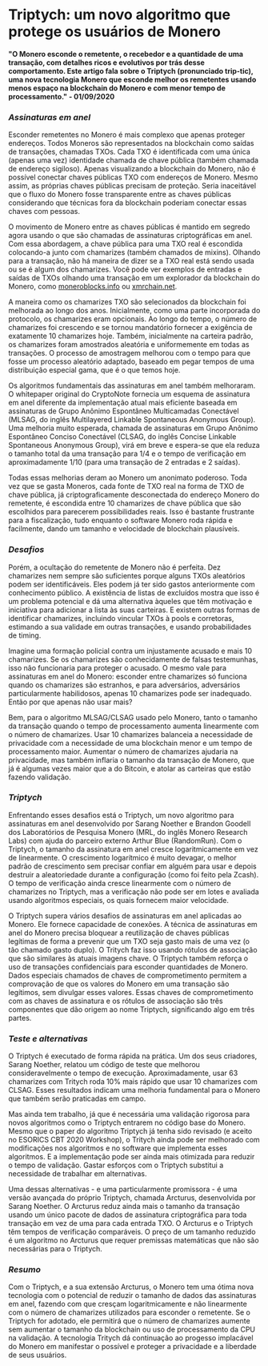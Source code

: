 # Triptych: um novo algoritmo que protege os usuários de Monero

**"O Monero esconde o remetente, o recebedor e a quantidade de uma transação, com detalhes ricos e evolutivos por trás desse comportamento. Este artigo fala sobre o Triptych (pronunciado trip-tic), uma nova tecnologia Monero que esconde melhor os remetentes usando menos espaço na blockchain do Monero e com menor tempo de processamento." - 01/09/2020**

### _Assinaturas em anel_

Esconder remetentes no Monero é mais complexo que apenas proteger endereços. Todos Moneros são representados na blockchain como saídas de transações, chamadas TXOs. Cada TXO é identificada com uma única (apenas uma vez) identidade chamada de chave pública (também chamada de endereço sigiloso). Apenas visualizando a blockchain do Monero, não é possível conectar chaves públicas TXO com endereços de Monero. Mesmo assim, as próprias chaves públicas precisam de proteção. Seria inaceitável que o fluxo do Monero fosse transparente entre as chaves públicas considerando que técnicas fora da blockchain poderiam conectar essas chaves com pessoas.

O movimento de Monero entre as chaves públicas é mantido em segredo agora usando o que são chamadas de assinaturas criptográficas em anel. Com essa abordagem, a chave pública para uma TXO real é escondida colocando-a junto com chamarizes (também chamados de mixins). Olhando para a transação, não há maneira de dizer se a TXO real está sendo usada ou se é algum dos chamarizes. Você pode ver exemplos de entradas e saídas de TXOs olhando uma transação em um explorador da blockchain do Monero, como [moneroblocks.info](https://moneroblocks.info/) ou [xmrchain.net](https://xmrchain.net/).

A maneira como os chamarizes TXO são selecionados da blockchain foi melhorada ao longo dos anos. Inicialmente, como uma parte incorporada do protocolo, os chamarizes eram opcionais. Ao longo do tempo, o número de chamarizes foi crescendo e se tornou mandatório fornecer a exigência de exatamente 10 chamarizes hoje. Também, inicialmente na carteira padrão, os chamarizes foram amostrados aleatória e uniformemente em todas as transações. O processo de amostragem melhorou com o tempo para que fosse um processo aleatório adaptado, baseado em pegar tempos de uma distribuição especial gama, que é o que temos hoje.

Os algoritmos fundamentais das assinaturas em anel também melhoraram. O whitepaper original do CryptoNote fornecia um esquema de assinatura em anel diferente da implementação atual mais eficiente baseada em assinaturas de Grupo Anônimo Espontâneo Multicamadas Conectável (MLSAG, do inglês Multilayered Linkable Spontaneous Anonymous Group). Uma melhoria muito esperada, chamada de assinaturas em Grupo Anônimo Espontâneo Conciso Conectável (CLSAG, do inglês Concise Linkable Spontaneous Anonymous Group), virá em breve e espera-se que ela reduza o tamanho total da uma transação para 1/4 e o tempo de verificação em aproximadamente 1/10 (para uma transação de 2 entradas e 2 saídas).

Todas essas melhorias deram ao Monero um anonimato poderoso. Toda vez que se gasta Moneros, cada fonte de TXO real na forma de TXO de chave pública, já criptograficamente desconectada do endereço Monero do remetente, é escondida entre 10 chamarizes de chave pública que são escolhidos para parecerem possibilidades reais. Isso é bastante frustrante para a fiscalização, tudo enquanto o software Monero roda rápida e facilmente, dando um tamanho e velocidade de blockchain plausíveis.

### _Desafios_

Porém, a ocultação do remetente de Monero não é perfeita. Dez chamarizes nem sempre são suficientes porque alguns TXOs aleatórios podem ser identificáveis. Eles podem já ter sido gastos anteriormente com conhecimento público. A existência de listas de excluídos mostra que isso é um problema potencial e dá uma alternativa àqueles que têm motivação e iniciativa para adicionar a lista às suas carteiras. E existem outras formas de identificar chamarizes, incluindo vincular TXOs à pools e corretoras, estimando a sua validade em outras transações, e usando probabilidades de timing.

Imagine uma formação policial contra um injustamente acusado e mais 10 chamarizes. Se os chamarizes são conhecidamente de falsas testemunhas, isso não funcionaria para proteger o acusado. O mesmo vale para assinaturas em anel do Monero: esconder entre chamarizes só funciona quando os chamarizes são estranhos, e para adversários, adversários particularmente habilidosos, apenas 10 chamarizes pode ser inadequado. Então por que apenas não usar mais?

Bem, para o algoritmo MLSAG/CLSAG usado pelo Monero, tanto o tamanho da transação quando o tempo de processamento aumenta linearmente com o número de chamarizes. Usar 10 chamarizes balanceia a necessidade de privacidade com a necessidade de uma blockchain menor e um tempo de processamento maior. Aumentar o número de chamarizes ajudaria na privacidade, mas também inflaria o tamanho da transação de Monero, que já é algumas vezes maior que a do Bitcoin, e atolar as carteiras que estão fazendo validação.

### _Triptych_

Enfrentando esses desafios está o Triptych, um novo algoritmo para assinaturas em anel desenvolvido por Sarang Noether e Brandon Goodell dos Laboratórios de Pesquisa Monero (MRL, do inglês Monero Research Labs) com ajuda do parceiro externo Arthur Blue (RandomRun). Com o Triptych, o tamanho da assinatura em anel cresce logaritmicamente em vez de linearmente. O crescimento logarítmico é muito devagar, o melhor padrão de crescimento sem precisar confiar em alguém para usar e depois destruir a aleatoriedade durante a configuração (como foi feito pela Zcash). O tempo de verificação ainda cresce linearmente com o número de chamarizes no Triptych, mas a verificação não pode ser em lotes e avaliada usando algoritmos especiais, os quais fornecem maior velocidade.

O Triptych supera vários desafios de assinaturas em anel aplicadas ao Monero. Ele fornece capacidade de conexões. A técnica de assinaturas em anel do Monero precisa bloquear a reutilização de chaves públicas legítimas de forma a prevenir que um TXO seja gasto mais de uma vez (o tão chamado gasto duplo). O Tritych faz isso usando rótulos de associação que são similares às atuais imagens chave. O Triptych também reforça o uso de transações confidenciais para esconder quantidades de Monero. Dados especiais chamados de chaves de comprometimento permitem a comprovação de que os valores do Monero em uma transação são legítimos, sem divulgar esses valores. Essas chaves de comprometimento com as chaves de assinatura e os rótulos de associação são três componentes que dão origem ao nome Triptych, significando algo em três partes.

### _Teste e alternativas_

O Triptych é executado de forma rápida na prática. Um dos seus criadores, Sarang Noether, relatou um código de teste que melhorou consideravelmente o tempo de execução. Aproximadamente, usar 63 chamarizes com Tritych roda 10% mais rápido que usar 10 chamarizes com CLSAG. Esses resultados indicam uma melhoria fundamental para o Monero que também serão praticadas em campo.

Mas ainda tem trabalho, já que é necessária uma validação rigorosa para novos algoritmos como o Triptych entrarem no código base do Monero. Mesmo que o paper do algoritmo Triptych já tenha sido revisado (e aceito no ESORICS CBT 2020 Workshop), o Tritych ainda pode ser melhorado com modificações nos algoritmos e no software que implementa esses algoritmos. E a implementação pode ser ainda mais otimizada para reduzir o tempo de validação. Gastar esforços com o Triptych substitui a necessidade de trabalhar em alternativas.

Uma dessas alternativas - e uma particularmente promissora - é uma versão avançada do próprio Triptych, chamada Arcturus, desenvolvida por Sarang Noether. O Arcturus reduz ainda mais o tamanho da transação usando um único pacote de dados de assinatura criptográfica para toda transação em vez de uma para cada entrada TXO. O Arcturus e o Triptych têm tempos de verificação comparáveis. O preço de um tamanho reduzido é um algoritmo no Arcturus que requer premissas matemáticas que não são necessárias para o Triptych.

### _Resumo_

Com o Triptych, e a sua extensão Arcturus, o Monero tem uma ótima nova tecnologia com o potencial de reduzir o tamanho de dados das assinaturas em anel, fazendo com que cresçam logaritmicamente e não linearmente com o número de chamarizes utilizados para esconder o remetente. Se o Triptych for adotado, ele permitirá que o número de chamarizes aumente sem aumentar o tamanho da blockchain ou uso de processamento da CPU na validação. A tecnologia Tritych dá continuação ao progesso implacável do Monero em manifestar o possível e proteger a privacidade e a liberdade de seus usuários.
